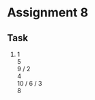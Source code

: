 # Assignment 8
## Task
1.             
    1
     \
      5
       \
        9
       /
      2
       \
        4
         \
          10
         /
        6
       /
      3
       \
        8

